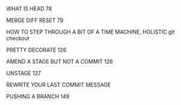 WHAT IS HEAD 78

MERGE DIFF RESET 79

HOW TO STEP THROUGH A BIT OF A TIME MACHINE, HOLISTIC
git checkout 

PRETTY       DECORATE 126

AMEND A STAGE BUT NOT A COMMIT 126

UNSTAGE 127  

REWRITE YOUR LAST COMMIT MESSAGE

PUSHING A BRANCH 149    



